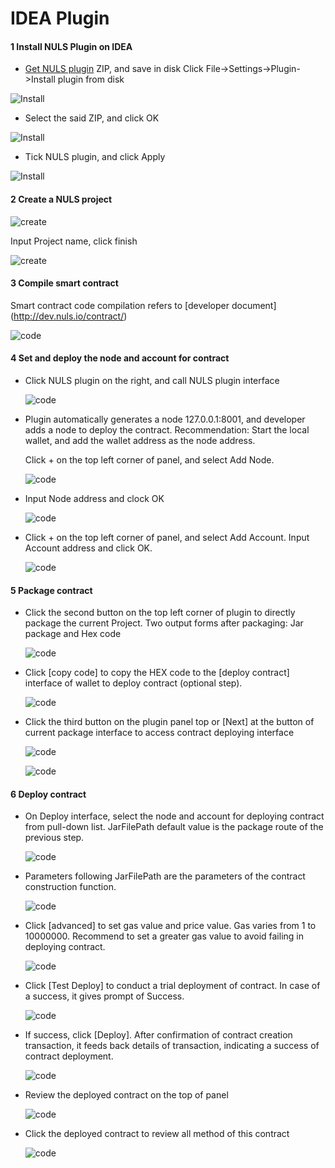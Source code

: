 # IDEA Plugin 

#### 1 Install NULS Plugin on IDEA
- [Get NULS plugin](https://nuls-usa-west.oss-us-west-1.aliyuncs.com/1.1.0-beta/Docs%26plugin.zip) ZIP, and save in disk
Click File->Settings->Plugin->Install plugin from disk

![Install](./pluginImages/Install.jpg)

- Select the said ZIP, and click OK

![Install](./pluginImages/Install2.jpg)

- Tick NULS plugin, and click Apply

![Install](./pluginImages/Install3.jpg)

#### 2 Create a NULS project

![create](./pluginImages/createProject.jpg)

Input Project name, click finish

![create](./pluginImages/createProject2.jpg)

#### 3 Compile smart contract

Smart contract code compilation refers to [developer document] (http://dev.nuls.io/contract/)

![code](./pluginImages/code.jpg)

#### 4 Set and deploy the node and account for contract

- Click NULS plugin on the right, and call NULS plugin interface

	![code](./pluginImages/Deploy.jpg)

- Plugin automatically generates a node 127.0.0.1:8001, and developer adds a node to deploy the contract.
Recommendation: Start the local wallet, and add the wallet address as the node address.

	Click + on the top left corner of panel, and select Add Node.

	![code](./pluginImages/Add.jpg)

- Input Node address and clock OK

	![code](./pluginImages/Add3.jpg)

- Click + on the top left corner of panel, and select Add Account. Input Account address and click OK.

	![code](./pluginImages/Add5.jpg)

#### 5 Package contract

- Click the second button on the top left corner of plugin to directly package the current Project. Two output forms after packaging: Jar package and Hex code

	![code](./pluginImages/package.jpg)

- Click [copy code] to copy the HEX code to the [deploy contract] interface of wallet to deploy contract (optional step).

	![code](./pluginImages/package1.jpg)

- Click the third button on the plugin panel top or [Next] at the button of current package interface to access contract deploying interface

	![code](./pluginImages/package3.jpg)

	![code](./pluginImages/package2.jpg)

#### 6 Deploy contract

- On Deploy interface, select the node and account for deploying contract from pull-down list. JarFilePath default value is the package route of the previous step.

	![code](./pluginImages/package4.jpg)

- Parameters following JarFilePath are the parameters of the contract construction function.
	
	![code](./pluginImages/Deploy2.jpg)

- Click [advanced] to set gas value and price value. Gas varies from 1 to 10000000. Recommend to set a greater gas value to avoid failing in deploying contract.

	![code](./pluginImages/Deploy3.jpg)

- Click [Test Deploy] to conduct a trial deployment of contract. In case of a success, it gives prompt of Success.

	![code](./pluginImages/Deploy4.jpg)

- If success, click [Deploy]. After confirmation of contract creation transaction, it feeds back details of transaction, indicating a success of contract deployment.

	![code](./pluginImages/Deploy5.jpg)

- Review the deployed contract on the top of panel

	![code](./pluginImages/Deploy6.jpg)

- Click the deployed contract to review all method of this contract

	![code](./pluginImages/Deploy7.jpg)
	
	

